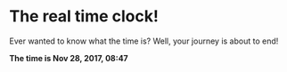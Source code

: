 # The real time clock!

Ever wanted to know what the time is? Well, your journey is about to end!

**The time is Nov 28, 2017, 08:47**